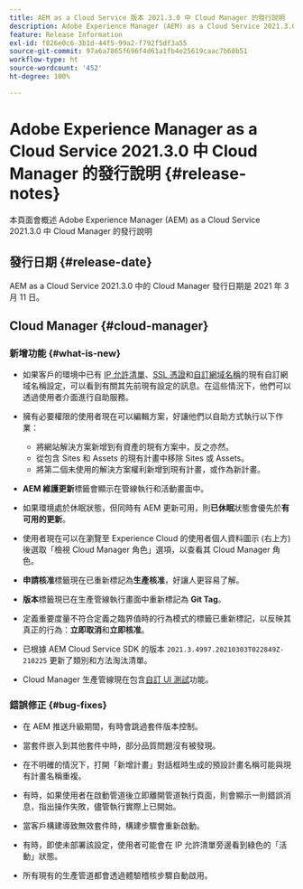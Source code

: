 ```yaml
---
title: AEM as a Cloud Service 版本 2021.3.0 中 Cloud Manager 的發行說明
description: Adobe Experience Manager (AEM) as a Cloud Service 2021.3.0 版本中 Cloud Manager 的發行說明
feature: Release Information
exl-id: f826e0c6-3b1d-44f5-99a2-f792f5df3a55
source-git-commit: 97a6a7865f696f4d61a1fb4e25619caac7b68b51
workflow-type: ht
source-wordcount: '452'
ht-degree: 100%

---
```


# Adobe Experience Manager as a Cloud Service 2021.3.0 中 Cloud Manager 的發行說明 {#release-notes}

本頁面會概述 Adobe Experience Manager (AEM) as a Cloud Service 2021.3.0 中 Cloud Manager 的發行說明

## 發行日期 {#release-date}

AEM as a Cloud Service 2021.3.0 中的 Cloud Manager 發行日期是 2021 年 3 月 11 日。

## Cloud Manager {#cloud-manager}

### 新增功能 {#what-is-new}

* 如果客戶的環境中已有 [IP 允許清單](/help/implementing/cloud-manager/ip-allow-lists/managing-ip-allow-lists.md#pre-existing-cdn)、[SSL 憑證](/help/implementing/cloud-manager/managing-ssl-certifications/managing-certificates.md#pre-existing-cdn)和[自訂網域名稱](/help/implementing/cloud-manager/custom-domain-names/check-domain-name-status.md#pre-existing-cdn)的現有自訂網域名稱設定，可以看到有關其先前現有設定的訊息。在這些情況下，他們可以透過使用者介面進行自助服務。

* 擁有必要權限的使用者現在可以編輯方案，好讓他們以自助方式執行以下作業：
   * 將網站解決方案新增到有資產的現有方案中，反之亦然。
   * 從包含 Sites 和 Assets 的現有計畫中移除 Sites 或 Assets。
   * 將第二個未使用的解決方案權利新增到現有計畫，或作為新計畫。

* **AEM 維護更新**&#x200B;標籤會顯示在管線執行和活動畫面中。

* 如果環境處於休眠狀態，但同時有 AEM 更新可用，則&#x200B;**已休眠**&#x200B;狀態會優先於&#x200B;**有可用的更新**。

* 使用者現在可以在瀏覽至 Experience Cloud 的使用者個人資料圖示 (右上方) 後選取「檢視 Cloud Manager 角色」選項，以查看其 Cloud Manager 角色。

* **申請核准**&#x200B;標籤現在已重新標記為&#x200B;**生產核准**，好讓人更容易了解。

* **版本**&#x200B;標籤現已在生產管線執行畫面中重新標記為 **Git Tag**。

* 定義重要度量不符合定義之臨界值時的行為模式的標籤已重新標記，以反映其真正的行為：**立即取消**&#x200B;和&#x200B;**立即核准**。

* 已根據 AEM Cloud Service SDK 的版本 `2021.3.4997.20210303T022849Z-210225` 更新了類別和方法淘汰清單。

* Cloud Manager 生產管線現在包含[自訂 UI 測試](/help/implementing/cloud-manager/functional-testing.md#custom-ui-testing)功能。

### 錯誤修正  {#bug-fixes}

* 在 AEM 推送升級期間，有時會跳過套件版本控制。

* 當套件嵌入到其他套件中時，部分品質問題沒有被發現。

* 在不明確的情況下，打開「新增計畫」對話框時生成的預設計畫名稱可能與現有計畫名稱重複。

* 有時，如果使用者在啟動管道後立即離開管道執行頁面，則會顯示一則錯誤消息，指出操作失敗，儘管執行實際上已開始。

* 當客戶構建導致無效套件時，構建步驟會重新啟動。

* 有時，即使未部署該設定，使用者可能會在 IP 允許清單旁邊看到綠色的「活動」狀態。

* 所有現有的生產管道都會透過體驗稽核步驟自動啟用。
